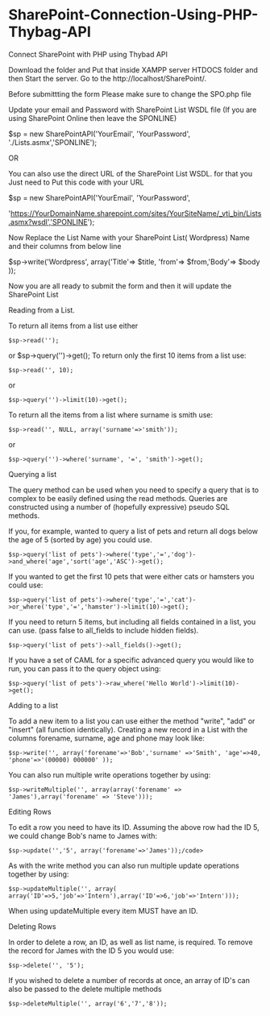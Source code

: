 # SharePoint-Connection-Using-PHP-Thybag-API
Connect SharePoint with PHP using Thybad API


Download the folder and Put that inside XAMPP server HTDOCS folder and then Start the server.
Go to the http://localhost/SharePoint/. 

Before submittting the form Please make sure to change the SPO.php file 

Update your email and Password with SharePoint List WSDL file (If you are using SharePoint Online then leave the SPONLINE)

$sp = new SharePointAPI('YourEmail', 'YourPassword', './Lists.asmx','SPONLINE');

OR 



You can also use the direct URL of the SharePoint List WSDL. for that you Just need to Put this code with your URL



$sp = new SharePointAPI('YourEmail', 'YourPassword', 

'https://YourDomainName.sharepoint.com/sites/YourSiteName/_vti_bin/Lists.asmx?wsdl','SPONLINE');



Now Replace the List Name with your SharePoint List( Wordpress) Name and their columns from below line

$sp->write('Wordpress', array('Title'=> $title, 'from'=> $from,'Body'=> $body ));


Now you are all ready to submit the form and then it will update the SharePoint List 


Reading from a List.

To return all items from a list use either

    $sp->read('');
or
    $sp->query('')->get();
To return only the first 10 items from a list use:

    $sp->read('', 10);
or

    $sp->query('')->limit(10)->get();
To return all the items from a list where surname is smith use:

    $sp->read('', NULL, array('surname'=>'smith'));
or

    $sp->query('')->where('surname', '=', 'smith')->get();
Querying a list

The query method can be used when you need to specify a query that is to complex to be easily defined using the read methods. Queries are constructed using a number of (hopefully expressive) pseudo SQL methods.

If you, for example, wanted to query a list of pets and return all dogs below the age of 5 (sorted by age) you could use.


    $sp->query('list of pets')->where('type','=','dog')->and_where('age','sort('age','ASC')->get();
If you wanted to get the first 10 pets that were either cats or hamsters you could use:

    $sp->query('list of pets')->where('type','=','cat')->or_where('type','=','hamster')->limit(10)->get();
If you need to return 5 items, but including all fields contained in a list, you can use. (pass false to all_fields to include hidden fields).

    $sp->query('list of pets')->all_fields()->get();
If you have a set of CAML for a specific advanced query you would like to run, you can pass it to the query object using:

    $sp->query('list of pets')->raw_where('Hello World')->limit(10)->get();
Adding to a list

To add a new item to a list you can use either the method "write", "add" or "insert" (all function identically). Creating a new record in a List with the columns forename, surname, age and phone may look like:

    $sp->write('', array('forename'=>'Bob','surname' =>'Smith', 'age'=>40, 'phone'=>'(00000) 000000' ));
You can also run multiple write operations together by using:

    $sp->writeMultiple('', array(array('forename' => 'James'),array('forename' => 'Steve')));
Editing Rows

To edit a row you need to have its ID. Assuming the above row had the ID 5, we could change Bob's name to James with:

    $sp->update('','5', array('forename'=>'James'));/code>


As with the write method you can also run multiple update operations together by using:



    $sp->updateMultiple('', array(    array('ID'=>5,'job'=>'Intern'),array('ID'=>6,'job'=>'Intern')));


When using updateMultiple every item MUST have an ID.



Deleting Rows



In order to delete a row, an ID, as well as list name, is required. To remove the record for James with the ID 5 you would use:



    $sp->delete('', '5');


If you wished to delete a number of records at once, an array of ID's can also be passed to the delete multiple methods



    $sp->deleteMultiple('', array('6','7','8'));
